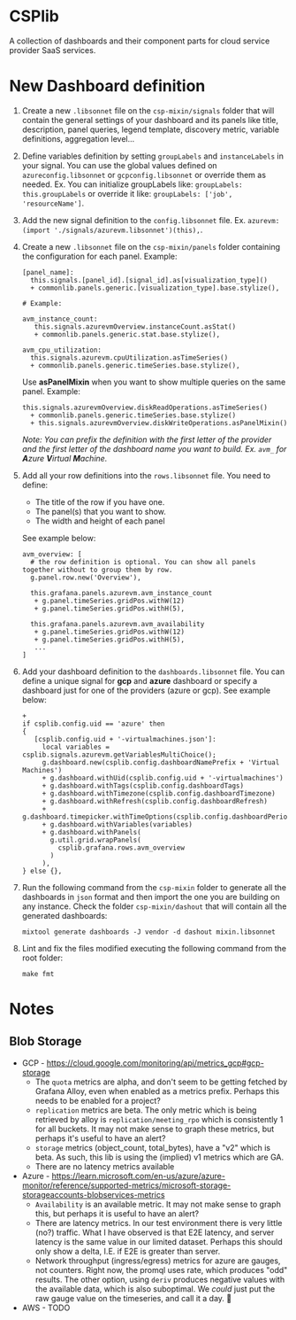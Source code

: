 # CSPlib

A collection of dashboards and their component parts for cloud service provider SaaS services.

# New Dashboard definition
1. Create a new `.libsonnet` file on the `csp-mixin/signals` folder that will contain the general settings of your dashboard and its panels like title, description, panel queries, legend template, discovery metric, variable definitions, aggregation level...
2. Define variables definition by setting `groupLabels` and `instanceLabels` in your signal. You can use the global values defined on `azureconfig.libsonnet` or `gcpconfig.libsonnet` or override them as needed. Ex. You can initialize groupLabels like: `groupLabels: this.groupLabels` or override it like: `groupLabels: ['job', 'resourceName']`.
3. Add the new signal definition to the `config.libsonnet` file. Ex. `azurevm: (import './signals/azurevm.libsonnet')(this),`.
4. Create a new `.libsonnet` file on the `csp-mixin/panels` folder containing the configuration for each panel. Example:
   ```
   [panel_name]:
     this.signals.[panel_id].[signal_id].as[visualization_type]()
     + commonlib.panels.generic.[visualization_type].base.stylize(),
   
   # Example: 
   
   avm_instance_count:
      this.signals.azurevmOverview.instanceCount.asStat()
      + commonlib.panels.generic.stat.base.stylize(),

   avm_cpu_utilization:
     this.signals.azurevm.cpuUtilization.asTimeSeries()
     + commonlib.panels.generic.timeSeries.base.stylize(),
   ```
   Use **asPanelMixin** when you want to show multiple queries on the same panel. Example:
   ```
   this.signals.azurevmOverview.diskReadOperations.asTimeSeries()
     + commonlib.panels.generic.timeSeries.base.stylize()
     + this.signals.azurevmOverview.diskWriteOperations.asPanelMixin()
   ```
   
   _Note: You can prefix the definition with the first letter of the provider and the first letter of the dashboard name you want to build. Ex. `avm_` for **A**zure **V**irtual **M**achine._

5. Add all your row definitions into the `rows.libsonnet` file. You need to define:
   - The title of the row if you have one.
   - The panel(s) that you want to show.
   - The width and height of each panel
   
   See example below:
   
   ```
   avm_overview: [
     # the row definition is optional. You can show all panels together without to group them by row.
     g.panel.row.new('Overview'),

     this.grafana.panels.azurevm.avm_instance_count
      + g.panel.timeSeries.gridPos.withW(12)
      + g.panel.timeSeries.gridPos.withH(5),

     this.grafana.panels.azurevm.avm_availability
      + g.panel.timeSeries.gridPos.withW(12)
      + g.panel.timeSeries.gridPos.withH(5),
      ...
   ]
   ```
6. Add your dashboard definition to the `dashboards.libsonnet` file. 
   You can define a unique signal for **gcp** and **azure** dashboard or specify a dashboard just for one of the providers (azure or gcp). See example below:
   ```
   +
   if csplib.config.uid == 'azure' then
   {
      [csplib.config.uid + '-virtualmachines.json']:
        local variables = csplib.signals.azurevm.getVariablesMultiChoice();
        g.dashboard.new(csplib.config.dashboardNamePrefix + 'Virtual Machines')
        + g.dashboard.withUid(csplib.config.uid + '-virtualmachines')
        + g.dashboard.withTags(csplib.config.dashboardTags)
        + g.dashboard.withTimezone(csplib.config.dashboardTimezone)
        + g.dashboard.withRefresh(csplib.config.dashboardRefresh)
        + g.dashboard.timepicker.withTimeOptions(csplib.config.dashboardPeriod)
        + g.dashboard.withVariables(variables)
        + g.dashboard.withPanels(
          g.util.grid.wrapPanels(
            csplib.grafana.rows.avm_overview
          )
        ),
   } else {},
   ```

7. Run the following command from the `csp-mixin` folder to generate all the dashboards in `json` format and then import the one you are building on any instance. Check the folder `csp-mixin/dashout` that will contain all the generated dashboards:
   ```
   mixtool generate dashboards -J vendor -d dashout mixin.libsonnet
   ```
8. Lint and fix the files modified executing the following command from the root folder:
   ```
   make fmt
   ```

# Notes

## Blob Storage
* GCP - https://cloud.google.com/monitoring/api/metrics_gcp#gcp-storage
  * The `quota` metrics are alpha, and don't seem to be getting fetched by Grafana Alloy, even when enabled as a metrics prefix. Perhaps this needs to be enabled for a project?
  * `replication` metrics are beta. The only metric which is being retrieved by alloy is `replication/meeting_rpo` which is consistently 1 for all buckets. It may not make sense to graph these metrics, but perhaps it's useful to have an alert?
  * `storage` metrics (object_count, total_bytes), have a "v2" which is beta. As such, this lib is using the (implied) v1 metrics which are GA.
  * There are no latency metrics available
* Azure - https://learn.microsoft.com/en-us/azure/azure-monitor/reference/supported-metrics/microsoft-storage-storageaccounts-blobservices-metrics
  * `Availability` is an available metric. It may not make sense to graph this, but perhaps it is useful to have an alert?
  * There are latency metrics. In our test environment there is very little (no?) traffic. What I have observed is that E2E latency, and server latency is the same value in our limited dataset. Perhaps this should only show a delta, I.E. if E2E is greater than server.
  * Network throughput (ingress/egress) metrics for azure are gauges, not counters. Right now, the promql uses rate, which produces "odd" results. The other option, using `deriv` produces negative values with the available data, which is also suboptimal. We *could* just put the raw gauge value on the timeseries, and call it a day. :thinking:
* AWS - TODO
